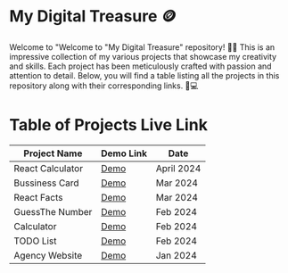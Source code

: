 # My Digital Treasure 🪙
Welcome to "Welcome to "My Digital Treasure" repository! 🎉📂 This is an impressive collection of my various projects that showcase my creativity and skills. Each project has been meticulously crafted with passion and attention to detail. Below, you will find a table listing all the projects in this repository along with their corresponding links. 🚀💻

# Table of Projects Live Link
| Project Name | Demo Link | Date |
|----------- |---------- |----------|
| React Calculator|[Demo](https://calculator-nw1qqd9u6-venkatesh2100s-projects.vercel.app/)|April 2024|
| Bussiness Card |[Demo](https://vsbussinesscard.vercel.app/)|Mar 2024|
| React Facts | [Demo ](https://vs-reactfacts.netlify.app/) | Mar 2024 |
| GuessThe Number| [Demo ](https://vsguessthenumber.netlify.app/) | Feb 2024  |
| Calculator| [Demo ](https://venky2100calculator.netlify.app/) | Feb 2024  |
| TODO List  | [Demo ](https://deluxe-sorbet-27d79d.netlify.app/) | Feb 2024  |
| Agency Website   | [Demo ](https://stunning-zuccutto-50416b.netlify.app/) | Jan 2024  |




